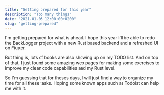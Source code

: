 ```yaml
---
title: "Getting prepared for this year"
description: "Too many things"
date: "2021-01-03 12:00:00+0200"
slug: "getting-prepared"
---
```


I'm getting prepared for what is ahead. I hope this year I'll be able to redo 
the BackLogger project with a new Rust based backend and a refreshed UI on Flutter.

But thing is, lots of books are also showing up on my TODO list. And on top of that, I just found some amazing web pages for making some exercises to improve
my clean code capabilities and my Rust level.

So I'm guessing that for theses days, I will just find a way to organize my time
for all these tasks. Hoping some known apps such as Todoist can help me with it.